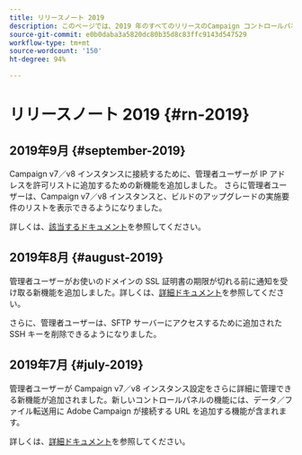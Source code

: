 ```yaml
---
title: リリースノート 2019
description: このページでは、2019 年のすべてのリリースのCampaign コントロールパネルを示します。
source-git-commit: e0b0daba3a5820dc80b35d8c83ffc9143d547529
workflow-type: tm+mt
source-wordcount: '150'
ht-degree: 94%

---
```


# リリースノート 2019 {#rn-2019}

## 2019年9月 {#september-2019}

Campaign v7／v8 インスタンスに接続するために、管理者ユーザーが IP アドレスを許可リストに追加するための新機能を追加しました。
さらに管理者ユーザーは、Campaign v7／v8 インスタンスと、ビルドのアップグレードの実施要件のリストを表示できるようになりました。

詳しくは、[該当するドキュメント](../instances-settings/using/ip-allow-listing-instance-access.md)を参照してください。

## 2019年8月 {#august-2019}

管理者ユーザーがお使いのドメインの SSL 証明書の期限が切れる前に通知を受け取る新機能を追加しました。詳しくは、[詳細ドキュメント](../subdomains-certificates/using/monitoring-ssl-certificates.md)を参照してください。

さらに、管理者ユーザーは、SFTP サーバーにアクセスするために追加された SSH キーを削除できるようになりました。

## 2019年7月 {#july-2019}

管理者ユーザーが Campaign v7／v8 インスタンス設定をさらに詳細に管理できる新機能が追加されました。新しいコントロールパネルの機能には、データ／ファイル転送用に Adobe Campaign が接続する URL を追加する機能が含まれます。

詳しくは、[詳細ドキュメント](../instances-settings/using/url-permissions.md)を参照してください。
